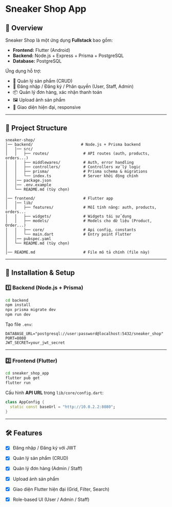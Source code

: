 
# Sneaker Shop App

## 📖 Overview
Sneaker Shop là một ứng dụng **Fullstack** bao gồm:
- **Frontend:** Flutter (Android)
- **Backend:** Node.js + Express + Prisma + PostgreSQL
- **Database:** PostgreSQL

Ứng dụng hỗ trợ:
- 🛒 Quản lý sản phẩm (CRUD)
- 👤 Đăng nhập / Đăng ký / Phân quyền (User, Staff, Admin)
- 📦 Quản lý đơn hàng, xác nhận thanh toán
- 🖼️ Upload ảnh sản phẩm
- 📱 Giao diện hiện đại, responsive

---

## 📂 Project Structure

```
sneaker-shop/
│── backend/                     # Node.js + Prisma backend
│   │── src/
│   │   ├── routes/               # API routes (auth, products, orders...)
│   │   ├── middlewares/          # Auth, error handling
│   │   ├── controllers/          # Controllers xử lý logic
│   │   ├── prisma/               # Prisma schema & migrations
│   │   └── index.ts              # Server khởi động chính
│   │── package.json
│   │── .env.example
│   └── README.md (tùy chọn)
│
│── frontend/                     # Flutter app
│   │── lib/
│   │   ├── features/             # Mỗi tính năng: auth, products, orders...
│   │   ├── widgets/              # Widgets tái sử dụng
│   │   ├── models/               # Models cho dữ liệu (Product, Order...)
│   │   ├── core/                 # Api config, constants
│   │   └── main.dart             # Entry point Flutter
│   │── pubspec.yaml
│   └── README.md (tùy chọn)
│
│── README.md                     # File mô tả chính (file này)
```

---

## 🚀 Installation & Setup

### 1️⃣ Backend (Node.js + Prisma)
```bash
cd backend
npm install
npx prisma migrate dev
npm run dev
```

Tạo file `.env`:
```
DATABASE_URL="postgresql://user:password@localhost:5432/sneaker_shop"
PORT=8080
JWT_SECRET=your_jwt_secret
```

---

### 2️⃣ Frontend (Flutter)
```bash
cd sneaker_shop_app
flutter pub get
flutter run
```

Cấu hình **API URL** trong `lib/core/config.dart`:
```dart
class AppConfig {
  static const baseUrl = "http://10.0.2.2:8080";
}
```

---

## 🛠️ Features

- [x] Đăng nhập / Đăng ký với JWT
- [x] Quản lý sản phẩm (CRUD)
- [x] Quản lý đơn hàng (Admin / Staff)
- [x] Upload ảnh sản phẩm
- [x] Giao diện Flutter hiện đại (Grid, Filter, Search)
- [x] Role-based UI (User / Admin / Staff)


